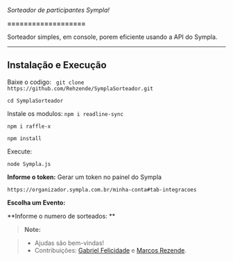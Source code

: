 *Sorteador de participantes Sympla!*

**===================**


Sorteador simples, em console, porem eficiente usando a API do Sympla.

----------


Instalação e Execução
-------------
Baixe o codigo:
``` git clone https://github.com/Rehzende/SymplaSorteador.git```

```cd SymplaSorteador```

Instale os modulos:
```npm i readline-sync```

```npm i raffle-x```

```npm install```

Execute:

```node Sympla.js```


**Informe o token:** Gerar um token no painel do Sympla

```https://organizador.sympla.com.br/minha-conta#tab-integracoes```

**Escolha um Evento:**

**Informe o numero de sorteados: **



> **Note:**

> -  Ajudas são bem-vindas!
> -  Contribuições:  [Gabriel Felicidade](github.com/gabrielfelicidade) e [Marcos Rezende](github.com/rehzende).
